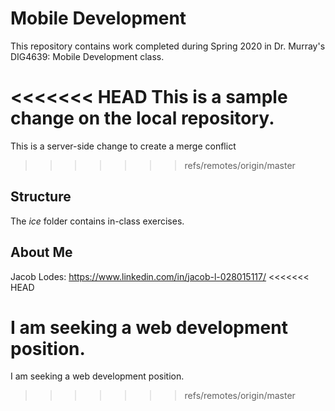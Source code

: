 # Mobile Development
This repository contains work completed during Spring 2020 in Dr. Murray's DIG4639: Mobile Development class.

<<<<<<< HEAD
This is a sample change on the local repository.
=======
This is a server-side change to create a merge conflict
>>>>>>> refs/remotes/origin/master

## Structure
The *ice* folder contains in-class exercises. 

## About Me
Jacob Lodes: https://www.linkedin.com/in/jacob-l-028015117/
<<<<<<< HEAD

I am seeking a web development position.
=======
I am seeking a web development position.
>>>>>>> refs/remotes/origin/master
